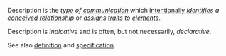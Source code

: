 Description is the *[type](https://github.com/gcassel/Modular-Organization-Terminology/blob/master/terms/type.md) of [communication](https://github.com/gcassel/Modular-Organization-Terminology/blob/master/terms/communication.md)* which [intentionally](https://github.com/gcassel/Modular-Organization-Terminology/blob/master/terms/intention.md) *[identifies](https://github.com/gcassel/Modular-Organization-Terminology/blob/master/terms/identify.md) a [conceived](https://github.com/gcassel/Modular-Organization-Terminology/blob/master/terms/concept.md) [relationship](https://github.com/gcassel/Modular-Organization-Terminology/blob/master/terms/relationship.md)* or *[assigns](https://github.com/gcassel/Modular-Organization-Terminology/blob/master/terms/assign.md) [traits](https://github.com/gcassel/Modular-Organization-Terminology/blob/master/terms/trait.md) to [elements](https://github.com/gcassel/Modular-Organization-Terminology/blob/master/terms/element.md)*.  

Description is *indicative* and is often, but not necessarily, *declarative*.

See also [definition](https://github.com/gcassel/Modular-Organization-Terminology/blob/master/terms/definition.md) and [specification](https://github.com/gcassel/Modular-Organization-Terminology/blob/master/terms/specification.md).
